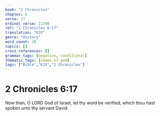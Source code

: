 ```yaml
---
book: "2 Chronicles"
chapter: 6
verse: 17
ordinal_verse: 11300
ref: "2 Chronicles 6:17"
translation: "KJV"
genre: "History"
word_count: 20
topics: []
cross_references: []
grammar_tags: [negation, conditional]
thematic_tags: [names-of-god]
tags: ["Bible","KJV","2 Chronicles"]
---
```


# 2 Chronicles 6:17

Now then, O LORD God of Israel, let thy word be verified, which thou hast spoken unto thy servant David.
